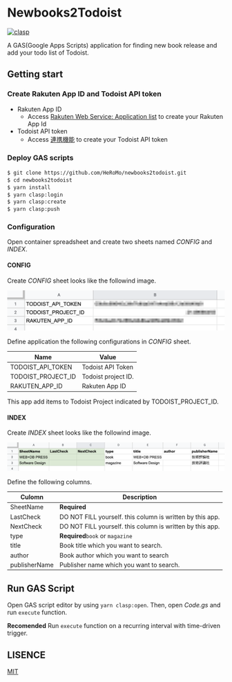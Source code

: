 # Newbooks2Todoist

[![clasp](https://img.shields.io/badge/built%20with-clasp-4285f4.svg)](https://github.com/google/clasp)


A GAS(Google Apps Scripts) application for finding new book release and add your todo list of Todoist.

## Getting start

### Create Rakuten App ID and Todoist API token

- Rakuten App ID
  - Access [Rakuten Web Service: Application list](https://webservice.rakuten.co.jp/app/list) to create your Rakuten App Id
- Todoist API token
  - Access [連携機能](https://todoist.com/prefs/integrations) to create your Todoist API token

### Deploy GAS scripts

```bash
$ git clone https://github.com/HeRoMo/newbooks2todoist.git
$ cd newbooks2todoist
$ yarn install
$ yarn clasp:login
$ yarn clasp:create
$ yarn clasp:push
```

### Configuration

Open container spreadsheet and create two sheets named *CONFIG* and *INDEX*.

#### CONFIG

Create *CONFIG* sheet looks like the followind image.

![CONDIF](doc/CONFIG.png)

Define application the following configurations in *CONFIG* sheet.

|Name| Value|
|---|---|
|TODOIST_API_TOKEN|Todoist API Token|
|TODOIST_PROJECT_ID| Todoist project ID. |
|RAKUTEN_APP_ID|Rakuten App ID|

This app add items to Todoist Project indicated by TODOIST_PROJECT_ID.

#### INDEX

Create *INDEX* sheet looks like the followind image.

![INDEX](doc/INDEX.png)

Define the following columns.

| Culomn|Description|
|---|---|
|SheetName|**Required** |
|	LastCheck	|DO NOT FILL yourself. this column is written by this app.|
|NextCheck|DO NOT FILL yourself. this column is written by this app.|
|	type|**Required**`book` or `magazine`|
|	title	|Book title which you want to search.|
|author|Book author which you want to search|
|publisherName|Publisher name which you want to search.|

## Run GAS Script

Open GAS script editor by using `yarn clasp:open`.
Then, open *Code.gs* and run `execute` function.

**Recomended**
Run `execute` function on a recurring interval with time-driven trigger.

## LISENCE
[MIT](./LICENSE)






